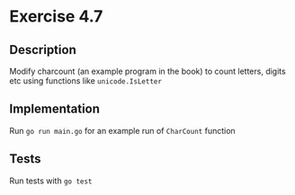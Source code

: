 # Exercise 4.7

## Description

Modify charcount (an example program in the book) to count letters, digits etc using functions like `unicode.IsLetter`


## Implementation
Run `go run main.go` for an example run of `CharCount` function

## Tests
Run tests with `go test`
